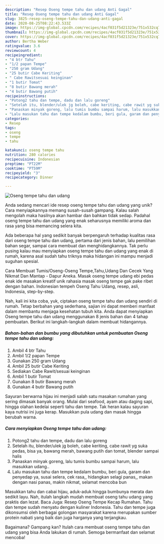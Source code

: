 ```yaml
---
description: "Resep Oseng tempe tahu dan udang Anti Gagal"
title: "Resep Oseng tempe tahu dan udang Anti Gagal"
slug: 3825-resep-oseng-tempe-tahu-dan-udang-anti-gagal
date: 2020-08-25T08:22:43.533Z
image: https://img-global.cpcdn.com/recipes/4acf031f5d21323e/751x532cq70/oseng-tempe-tahu-dan-udang-foto-resep-utama.jpg
thumbnail: https://img-global.cpcdn.com/recipes/4acf031f5d21323e/751x532cq70/oseng-tempe-tahu-dan-udang-foto-resep-utama.jpg
cover: https://img-global.cpcdn.com/recipes/4acf031f5d21323e/751x532cq70/oseng-tempe-tahu-dan-udang-foto-resep-utama.jpg
author: Bertha Weber
ratingvalue: 3.6
reviewcount: 4
recipeingredient:
- "4 btr Tahu"
- "1/2 papan Tempe"
- "250 gram Udang"
- "25 butir Cabe Keriting"
- " Cabe Rawitsesuai keinginan"
- "1 butir Tomat"
- "8 butir Bawang merah"
- "4 butir Bawang putih"
recipeinstructions:
- "Potong2 tahu dan tempe, dadu dan lalu goreng"
- "Setelah itu, blender/ulek jg boleh, cabe keriting, cabe rawit yg suka pedas, bisa ya, bawang merah, bawang putih dan tomat, blender sampai halis"
- "Panaskan minyak goreng, lalu tumis bumbu sampai harum, lalu masukkan udang.."
- "Lalu masukan tahu dan tempe kedalam bumbu, beri gula, garam dan penyedap ya, susai selera, cek rasa,, hidangkan selagi panas,, makan dengan nasi panas, makin nikmat, selamat mencoba bun"
categories:
- Resep
tags:
- oseng
- tempe
- tahu

katakunci: oseng tempe tahu 
nutrition: 280 calories
recipecuisine: Indonesian
preptime: "PT22M"
cooktime: "PT59M"
recipeyield: "3"
recipecategory: Dinner

---
```



![Oseng tempe tahu dan udang](https://img-global.cpcdn.com/recipes/4acf031f5d21323e/751x532cq70/oseng-tempe-tahu-dan-udang-foto-resep-utama.jpg)

Anda sedang mencari ide resep oseng tempe tahu dan udang yang unik? Cara menyiapkannya memang susah-susah gampang. Kalau salah mengolah maka hasilnya akan hambar dan bahkan tidak sedap. Padahal oseng tempe tahu dan udang yang enak seharusnya memiliki aroma dan rasa yang bisa memancing selera kita.

Ada beberapa hal yang sedikit banyak berpengaruh terhadap kualitas rasa dari oseng tempe tahu dan udang, pertama dari jenis bahan, lalu pemilihan bahan segar, sampai cara membuat dan menghidangkannya. Tak perlu pusing kalau mau menyiapkan oseng tempe tahu dan udang yang enak di rumah, karena asal sudah tahu triknya maka hidangan ini mampu menjadi suguhan spesial.

Cara Membuat Tumis/Oseng-Oseng Tempe,Tahu,Udang Dan Cecek Yang Nikmat Dan Mantap - Dapur Aneka. Masak oseng tempe udang ebi pedas enak ide masakan kreatif unik rahasia masak oseng tempe gak pake ribet dengan bahan. Indonesian tempeh Oseng Tahu Udang, resep, asli, Indonesia, step-by-step.


Nah, kali ini kita coba, yuk, ciptakan oseng tempe tahu dan udang sendiri di rumah. Tetap berbahan yang sederhana, sajian ini dapat memberi manfaat dalam membantu menjaga kesehatan tubuh kita. Anda dapat menyiapkan Oseng tempe tahu dan udang menggunakan 8 jenis bahan dan 4 tahap pembuatan. Berikut ini langkah-langkah dalam membuat hidangannya.

<!--inarticleads1-->

##### Bahan-bahan dan bumbu yang dibutuhkan untuk pembuatan Oseng tempe tahu dan udang:

1. Ambil 4 btr Tahu
1. Ambil 1/2 papan Tempe
1. Gunakan 250 gram Udang
1. Ambil 25 butir Cabe Keriting
1. Sediakan  Cabe Rawit/sesuai keinginan
1. Ambil 1 butir Tomat
1. Gunakan 8 butir Bawang merah
1. Gunakan 4 butir Bawang putih


Sayuran berwarna hijau ini menjadi salah satu masakan rumahan yang sering dimasak banyak orang. Mulai dari seafood, ayam atau daging sapi, hingga olahan kedelai seperti tahu dan tempe. Tak heran kalau sayuran kaya nutrisi ini juga kerap. Masukkan pula udang dan masak hingga berubah warna. 

<!--inarticleads2-->

##### Cara menyiapkan Oseng tempe tahu dan udang:

1. Potong2 tahu dan tempe, dadu dan lalu goreng
1. Setelah itu, blender/ulek jg boleh, cabe keriting, cabe rawit yg suka pedas, bisa ya, bawang merah, bawang putih dan tomat, blender sampai halis
1. Panaskan minyak goreng, lalu tumis bumbu sampai harum, lalu masukkan udang..
1. Lalu masukan tahu dan tempe kedalam bumbu, beri gula, garam dan penyedap ya, susai selera, cek rasa,, hidangkan selagi panas,, makan dengan nasi panas, makin nikmat, selamat mencoba bun


Masukkan tahu dan cabai hijau, aduk-aduk hingga bumbunya merata dan sedikit layu. Nah, itulah langkah mudah membuat oseng tahu udang yang praktis dan lezat. Baca Juga: Resep Oseng Tempe Kecap Rumahan. Tahu dan tempe sudah menyatu dengan kuliner Indonesia. Tahu dan tempe juga dikonsumsi oleh berbagai golongan masyarakat karena merupakan sumber protein nabati yang baik dan juga harganya yang terjangkau. 

Bagaimana? Gampang kan? Itulah cara membuat oseng tempe tahu dan udang yang bisa Anda lakukan di rumah. Semoga bermanfaat dan selamat mencoba!
